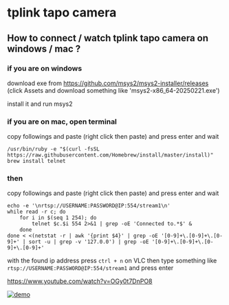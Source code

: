 # tplink tapo camera

## How to connect / watch tplink tapo camera on windows / mac ?

### if you are on windows

download exe from https://github.com/msys2/msys2-installer/releases
(click Assets and download something like 'msys2-x86_64-20250221.exe')

install it and run msys2

### if you are on mac, open terminal

copy followings and paste (right click then paste) and press enter and wait

```
/usr/bin/ruby -e "$(curl -fsSL https://raw.githubusercontent.com/Homebrew/install/master/install)"
brew install telnet
```

### then

copy followings and paste (right click then paste) and press enter and wait
```
echo -e '\nrtsp://USERNAME:PASSWORD@IP:554/stream1\n'
while read -r c; do
	for i in $(seq 1 254); do
		telnet $c.$i 554 2>&1 | grep -oE 'Connected to.*$' &
	done
done < <(netstat -r | awk '{print $4}' | grep -oE '[0-9]+\.[0-9]+\.[0-9]+' | sort -u | grep -v '127.0.0') | grep -oE '[0-9]+\.[0-9]+\.[0-9]+\.[0-9]+'
```

with the found ip address press `ctrl + n` on VLC then type something like `rtsp://USERNAME:PASSWORD@IP:554/stream1` and press enter

https://www.youtube.com/watch?v=OGy0t7DnPO8

[![demo](http://img.youtube.com/vi/OGy0t7DnPO8/0.jpg)](http://www.youtube.com/watch?v=OGy0t7DnPO8 "demo")
